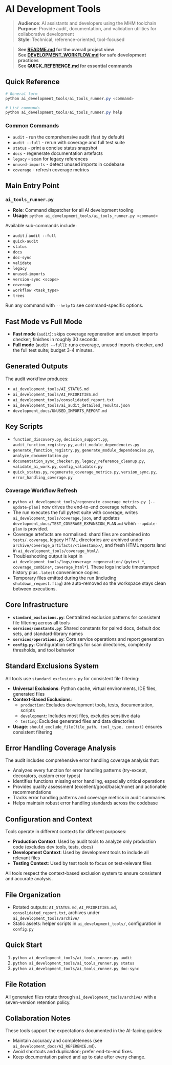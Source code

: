 # AI Development Tools

> **Audience**: AI assistants and developers using the MHM toolchain  
> **Purpose**: Provide audit, documentation, and validation utilities for collaborative development  
> **Style**: Technical, reference-oriented, tool-focused

> **See [README.md](../README.md) for the overall project view**  
> **See [DEVELOPMENT_WORKFLOW.md](../DEVELOPMENT_WORKFLOW.md) for safe development practices**  
> **See [QUICK_REFERENCE.md](../QUICK_REFERENCE.md) for essential commands**

## Quick Reference
```powershell
# General form
python ai_development_tools/ai_tools_runner.py <command>

# List commands
python ai_development_tools/ai_tools_runner.py help
```

### Common Commands
- `audit` - run the comprehensive audit (fast by default)
- `audit --full` - rerun with coverage and full test suite
- `status` - print a concise status snapshot
- `docs` - regenerate documentation artefacts
- `legacy` - scan for legacy references
- `unused-imports` - detect unused imports in codebase
- `coverage` - refresh coverage metrics

## Main Entry Point
### `ai_tools_runner.py`
- **Role**: Command dispatcher for all AI development tooling
- **Usage**: `python ai_development_tools/ai_tools_runner.py <command>`

Available sub-commands include:
- `audit` / `audit --full`
- `quick-audit`
- `status`
- `docs`
- `doc-sync`
- `validate`
- `legacy`
- `unused-imports`
- `version-sync <scope>`
- `coverage`
- `workflow <task_type>`
- `trees`

Run any command with `--help` to see command-specific options.

## Fast Mode vs Full Mode
- **Fast mode** (`audit`): skips coverage regeneration and unused imports checker; finishes in roughly 30 seconds.
- **Full mode** (`audit --full`): runs coverage, unused imports checker, and the full test suite; budget 3-4 minutes.

## Generated Outputs
The audit workflow produces:
- `ai_development_tools/AI_STATUS.md`
- `ai_development_tools/AI_PRIORITIES.md`
- `ai_development_tools/consolidated_report.txt`
- `ai_development_tools/ai_audit_detailed_results.json`
- `development_docs/UNUSED_IMPORTS_REPORT.md`

## Key Scripts
- `function_discovery.py`, `decision_support.py`, `audit_function_registry.py`, `audit_module_dependencies.py`
- `generate_function_registry.py`, `generate_module_dependencies.py`, `analyze_documentation.py`
- `documentation_sync_checker.py`, `legacy_reference_cleanup.py`, `validate_ai_work.py`, `config_validator.py`
- `quick_status.py`, `regenerate_coverage_metrics.py`, `version_sync.py`, `error_handling_coverage.py`

### Coverage Workflow Refresh
- `python ai_development_tools/regenerate_coverage_metrics.py [--update-plan]` now drives the end-to-end coverage refresh.
- The run executes the full pytest suite with coverage, writes `ai_development_tools/coverage.json`, and updates `development_docs/TEST_COVERAGE_EXPANSION_PLAN.md` when `--update-plan` is provided.
- Coverage artefacts are normalised: shard files are combined into `tests/.coverage`, legacy HTML directories are archived under `archive/coverage_artifacts/<timestamp>/`, and fresh HTML reports land in `ai_development_tools/coverage_html/`.
- Troubleshooting output is kept in `ai_development_tools/logs/coverage_regeneration/` (`pytest_*`, `coverage_combine*`, `coverage_html*`). These logs include timestamped history plus `.latest` convenience copies.
- Temporary files emitted during the run (including `shutdown_request.flag`) are auto-removed so the workspace stays clean between executions.

## Core Infrastructure
- **`standard_exclusions.py`**: Centralized exclusion patterns for consistent file filtering across all tools
- **`services/constants.py`**: Shared constants for paired docs, default doc sets, and standard-library names
- **`services/operations.py`**: Core service operations and report generation
- **`config.py`**: Configuration settings for scan directories, complexity thresholds, and tool behavior

## Standard Exclusions System
All tools use `standard_exclusions.py` for consistent file filtering:
- **Universal Exclusions**: Python cache, virtual environments, IDE files, generated files
- **Context-Based Exclusions**: 
  - `production`: Excludes development tools, tests, documentation, scripts
  - `development`: Includes most files, excludes sensitive data
  - `testing`: Excludes generated files and data directories
- **Usage**: `should_exclude_file(file_path, tool_type, context)` ensures consistent filtering

## Error Handling Coverage Analysis
The audit includes comprehensive error handling coverage analysis that:
- Analyzes every function for error handling patterns (try-except, decorators, custom error types)
- Identifies functions missing error handling, especially critical operations
- Provides quality assessment (excellent/good/basic/none) and actionable recommendations
- Tracks error handling patterns and coverage metrics in audit summaries
- Helps maintain robust error handling standards across the codebase

## Configuration and Context
Tools operate in different contexts for different purposes:
- **Production Context**: Used by audit tools to analyze only production code (excludes dev tools, tests, docs)
- **Development Context**: Used by development tools to include all relevant files
- **Testing Context**: Used by test tools to focus on test-relevant files

All tools respect the context-based exclusion system to ensure consistent and accurate analysis.

## File Organization
- Rotated outputs: `AI_STATUS.md`, `AI_PRIORITIES.md`, `consolidated_report.txt`, archives under `ai_development_tools/archive/`
- Static assets: helper scripts in `ai_development_tools/`, configuration in `config.py`

## Quick Start
1. `python ai_development_tools/ai_tools_runner.py audit`
2. `python ai_development_tools/ai_tools_runner.py status`
3. `python ai_development_tools/ai_tools_runner.py doc-sync`

## File Rotation
All generated files rotate through `ai_development_tools/archive/` with a seven-version retention policy.

## Collaboration Notes
These tools support the expectations documented in the AI-facing guides:
- Maintain accuracy and completeness (see `ai_development_docs/AI_REFERENCE.md`).
- Avoid shortcuts and duplication; prefer end-to-end fixes.
- Keep documentation paired and up to date after every change.
